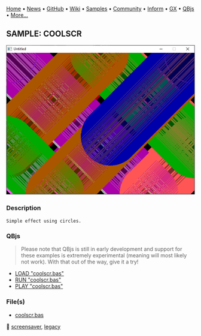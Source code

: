 [Home](https://qb64.com) • [News](../../news.md) • [GitHub](https://github.com/QB64Official/qb64) • [Wiki](https://github.com/QB64Official/qb64/wiki) • [Samples](../../samples.md) • [Community](../../community.md) • [Inform](../../inform.md) • [GX](../../gx.md) • [QBjs](../../qbjs.md) • [More...](../../more.md)

## SAMPLE: COOLSCR

![screenshot.png](img/screenshot.png)

### Description

```text
Simple effect using circles.
```

### QBjs

> Please note that QBjs is still in early development and support for these examples is extremely experimental (meaning will most likely not work). With that out of the way, give it a try!

* [LOAD "coolscr.bas"](https://v6p9d9t4.ssl.hwcdn.net/html/5963335/index.html?src=https://qb64.com/samples/coolscr/src/coolscr.bas)
* [RUN "coolscr.bas"](https://v6p9d9t4.ssl.hwcdn.net/html/5963335/index.html?mode=auto&src=https://qb64.com/samples/coolscr/src/coolscr.bas)
* [PLAY "coolscr.bas"](https://v6p9d9t4.ssl.hwcdn.net/html/5963335/index.html?mode=play&src=https://qb64.com/samples/coolscr/src/coolscr.bas)

### File(s)

* [coolscr.bas](src/coolscr.bas)

🔗 [screensaver](../screensaver.md), [legacy](../legacy.md)
